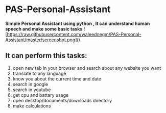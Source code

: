 # PAS-Personal-Assistant

**Simple Personal Assistant using python , It can understand human speech and make some basic tasks**
![https://raw.githubusercontent.com/waleednegm/PAS-Personal-Assistant/master/screenshot.png]()
## It can perform this tasks:
1. open new tab in your browser and search about any website you want
2. translate to any language
3. know you about the current time and date
4. search in google
5. search in youtube
6. get cpu and battary usage
7. open desktop/documents/downloads directory
8. make calculations
